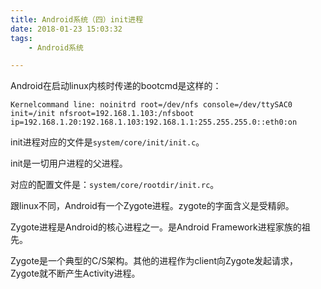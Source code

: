 ```yaml
---
title: Android系统（四）init进程
date: 2018-01-23 15:03:32
tags:
	- Android系统

---
```




Android在启动linux内核时传递的bootcmd是这样的：

```
Kernelcommand line: noinitrd root=/dev/nfs console=/dev/ttySAC0 init=/init nfsroot=192.168.1.103:/nfsboot ip=192.168.1.20:192.168.1.103:192.168.1.1:255.255.255.0::eth0:on
```

init进程对应的文件是`system/core/init/init.c`。

init是一切用户进程的父进程。

对应的配置文件是：`system/core/rootdir/init.rc`。

跟linux不同，Android有一个Zygote进程。zygote的字面含义是受精卵。

Zygote进程是Android的核心进程之一。是Android Framework进程家族的祖先。

Zygote是一个典型的C/S架构。其他的进程作为client向Zygote发起请求，Zygote就不断产生Activity进程。

